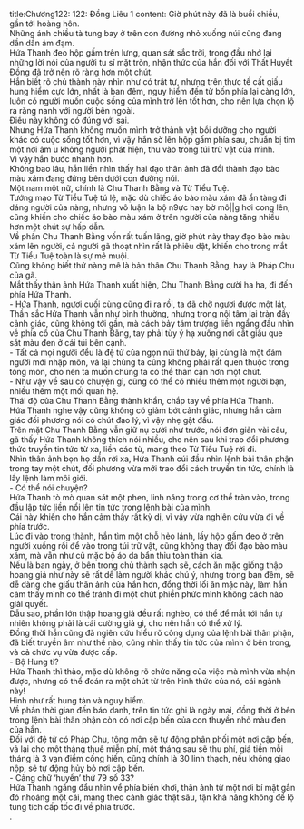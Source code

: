 title:Chương122: 122: Đồng Liêu 1
content:
Giờ phút này đã là buổi chiều, gần tới hoàng hôn.<br>Những ánh chiều tà tung bay ở trên con đường nhỏ xuống núi cũng đang dần dần ảm đạm.<br>Hứa Thanh đeo hộp gấm trên lưng, quan sát sắc trời, trong đầu nhớ lại những lời nói của người tu sĩ mặt tròn, nhận thức của hắn đối với Thất Huyết Đồng đã trở nên rõ ràng hơn một chút.<br>Hắn biết rõ chủ thành này nhìn như có trật tự, nhưng trên thực tế cất giấu hung hiểm cực lớn, nhất là ban đêm, nguy hiểm đến từ bốn phía lại càng lớn, luôn có người muốn cuộc sống của mình trở lên tốt hơn, cho nên lựa chọn lộ ra răng nanh với người bên ngoài.<br>Điều này không có đúng với sai.<br>Nhưng Hứa Thanh không muốn mình trở thành vật bồi dưỡng cho người khác có cuộc sống tốt hơn, vì vậy hắn sờ lên hộp gấm phía sau, chuẩn bị tìm một nơi âm u không người phát hiện, thu vào trong túi trữ vật của mình.<br>Vì vậy hắn bước nhanh hơn.<br>Không bao lâu, hắn liền nhìn thấy hai đạo thân ảnh đã đổi thành đạo bào màu xám đang đứng bên dưới con đường núi.<br>Một nam một nữ, chính là Chu Thanh Bằng và Từ Tiểu Tuệ.<br>Tướng mạo Từ Tiểu Tuệ tú lệ, mặc dù chiếc áo bào màu xám đã ẩn tàng đi dáng người của nàng, nhưng vô luận là bộ n9ực hay bờ mô|\|g hơi cong lên, cũng khiến cho chiếc áo bào màu xám ở trên người của nàng tăng nhiều hơn một chút sự hấp dẫn.<br>Về phần Chu Thanh Bằng vốn rất tuấn lãng, giờ phút này thay đạo bào màu xám lên người, cả người gã thoạt nhìn rất là phiêu dật, khiến cho trong mắt Từ Tiểu Tuệ toàn là sự mê muội.<br>Cũng không biết thứ nàng mê là bản thân Chu Thanh Bằng, hay là Pháp Chu của gã.<br>Mắt thấy thân ảnh Hứa Thanh xuất hiện, Chu Thanh Bằng cười ha ha, đi đến phía Hứa Thanh.<br>- Hứa Thanh, ngươi cuối cùng cũng đi ra rồi, ta đã chờ ngươi được một lát.<br>Thần sắc Hứa Thanh vẫn như bình thường, nhưng trong nội tâm lại tràn đầy cảnh giác, cũng không tới gần, mà cách bảy tám trượng liền ngẩng đầu nhìn về phía cổ của Chu Thanh Bằng, tay phải tùy ý hạ xuống nơi cất giấu que sắt màu đen ở cái túi bên cạnh.<br>- Tất cả mọi người đều là đệ tử của ngọn núi thứ bảy, lại cùng là một đám người mới nhập môn, vả lại chúng ta cũng không phải rất quen thuộc trong tông môn, cho nên ta muốn chúng ta có thể thân cận hơn một chút.<br>- Như vậy về sau có chuyện gì, cũng có thể có nhiều thêm một người bạn, nhiều thêm một mối quan hệ.<br>Thái độ của Chu Thanh Bằng thành khẩn, chắp tay về phía Hứa Thanh.<br>Hứa Thanh nghe vậy cũng không có giảm bớt cảnh giác, nhưng hắn cảm giác đối phương nói có chút đạo lý, vì vậy nhẹ gật đầu.<br>Trên mặt Chu Thanh Bằng vẫn giữ nụ cười như trước, nói đơn giản vài câu, gã thấy Hứa Thanh không thích nói nhiều, cho nên sau khi trao đổi phương thức truyền tin tức từ xa, liền cáo từ, mang theo Từ Tiểu Tuệ rời đi.<br>Nhìn thân ảnh bọn họ dần rời xa, Hứa Thanh cúi đầu nhìn lệnh bài thân phận trong tay một chút, đối phương vừa mới trao đổi cách truyền tin tức, chính là lấy lệnh làm môi giới.<br>- Có thể nói chuyện?<br>Hứa Thanh tò mò quan sát một phen, linh năng trong cơ thể tràn vào, trong đầu lập tức liền nổi lên tin tức trong lệnh bài của mình.<br>Cái này khiến cho hắn cảm thấy rất kỳ dị, vì vậy vừa nghiên cứu vừa đi về phía trước.<br>Lúc đi vào trong thành, hắn tìm một chỗ hẻo lánh, lấy hộp gấm đeo ở trên người xuống rồi để vào trong túi trữ vật, cũng không thay đổi đạo bào màu xám, mà vẫn như cũ mặc bộ áo da bẩn thỉu toàn thân kia.<br>Nếu là ban ngày, ở bên trong chủ thành sạch sẽ, cách ăn mặc giống thập hoang giả như này sẽ rất dễ làm người khác chú ý, nhưng trong ban đêm, sẽ dễ dàng che giấu thân ảnh của hắn hơn, đồng thời lối ăn mặc này, làm hắn cảm thấy mình có thể tránh đi một chút phiền phức mình không cách nào giải quyết.<br>Dẫu sao, phần lớn thập hoang giả đều rất nghèo, có thể để mắt tới hắn tự nhiên không phải là cái cường giả gì, cho nên hắn có thể xử lý.<br>Đồng thời hắn cũng đã ngiên cứu hiểu rõ công dụng của lệnh bài thân phận, đã biết truyền âm như thế nào, cũng nhìn thấy tin tức của mình ở bên trong, và cả chức vụ vừa được cấp.<br>- Bộ Hung ti?<br>Hứa Thanh thì thào, mặc dù không rõ chức năng của việc mà mình vừa nhận được, nhưng có thể đoán ra một chút từ trên hình thức của nó, cái ngành này!<br>Hình như rất hung tàn và nguy hiểm.<br>Về phần thời gian đến báo danh, trên tin tức ghi là ngày mai, đồng thời ở bên trong lệnh bài thân phận còn có nơi cập bến của con thuyền nhỏ màu đen của hắn.<br>Đối với đệ tử có Pháp Chu, tông môn sẽ tự động phân phối một nơi cập bến, vả lại cho một tháng thuê miễn phí, một tháng sau sẽ thu phí, giá tiền mỗi tháng là 3 vạn điểm cống hiến, cũng chính là 30 linh thạch, nếu không giao nộp, sẽ tự động hủy bỏ nơi cập bến.<br>- Cảng chữ ‘huyền’ thứ 79 số 33?<br>Hứa Thanh ngẩng đầu nhìn về phía biển khơi, thân ảnh từ một nơi bí mật gần đó nhoáng một cái, mang theo cảnh giác thật sâu, tận khả năng không để lộ tung tích cấp tốc đi về phía trước.<br>.<br>